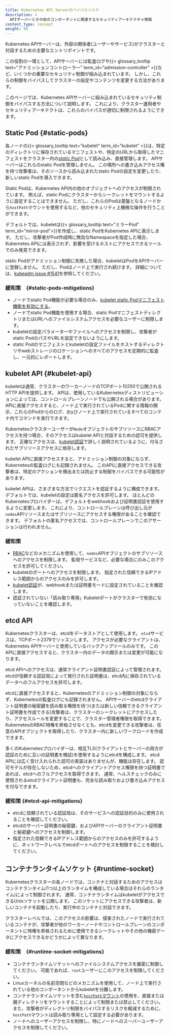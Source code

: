 ```yaml
---
title: Kubernetes API Serverのバイパスリスク
description: >
  APIサーバーとその他のコンポーネントに関連するセキュリティアーキテクチャ情報
content_type: concept
weight: 90
---
```


<!-- overview -->

Kubernetes APIサーバーは、外部の関係者(ユーザーやサービス)がクラスターと対話するための主要なエントリポイントです。

この役割の一環として、APIサーバーには監査ログや{{< glossary_tooltip text="アドミッションコントローラー" term_id="admission-controller" >}}など、いくつかの重要なセキュリティ制御が組み込まれています。
しかし、これらの制御をバイパスしてクラスターの設定やコンテンツを変更する方法があります。

このページでは、Kubernetes APIサーバーに組み込まれているセキュリティ制御をバイパスする方法について説明します。
これにより、クラスター運用者やセキュリティアーキテクトは、これらのバイパスが適切に制限されるようにできます。

<!-- body -->

## Static Pod {#static-pods}

各ノードの{{< glossary_tooltip text="kubelet" term_id="kubelet" >}}は、特定のディレクトリに保存されているマニフェストや、特定のURLから取得したマニフェストをクラスター内の[*static Pod*](/ja/docs/tasks/configure-pod-container/static-pod)として読み込み、直接管理します。
APIサーバーはこれらのstatic Podを管理しません。
この場所への書き込みアクセス権を持つ攻撃者は、そのソースから読み込まれたstatic Podの設定を変更したり、新しいstatic Podを導入できます。

Static Podは、Kubernetes API内の他のオブジェクトへのアクセスが制限されています。
例えば、static Podにクラスターからシークレットをマウントするように設定することはできません。
ただし、これらのPodは基盤となるノードから`hostPath`マウントを使用するなど、他のセキュリティ上機微な操作を行うことができます。

デフォルトでは、kubeletは{{< glossary_tooltip text="ミラーPod" term_id="mirror-pod">}}を作成し、static PodをKubernetes APIに表示します。
ただし、攻撃者がPod作成時に無効なNamespaceを指定した場合、Kubernetes APIには表示されず、影響を受けるホストにアクセスできるツールでのみ発見できます。

static Podがアドミッション制御に失敗した場合、kubeletはPodをAPIサーバーに登録しません。
ただし、Podはノード上で実行され続けます。
詳細については、[kubeadm issue #1541](https://github.com/kubernetes/kubeadm/issues/1541#issuecomment-487331701)を参照してください。

### 緩和策　{#static-pods-mitigations}

- ノードでstatic Pod機能が必要な場合のみ、[kubelet static Podマニフェスト機能を有効にする](/ja/docs/tasks/configure-pod-container/static-pod/#static-pod-creation)。
- ノードでstatic Pod機能を使用する場合、static PodマニフェストディレクトリまたはURLへのファイルシステムアクセスを必要なユーザーに制限します。
- kubeletの設定パラメーターやファイルへのアクセスを制限し、攻撃者がstatic PodのパスやURLを設定できないようにします。
- static Podのマニフェストとkubeletの設定ファイルをホストするディレクトリやwebストレージのロケーションへのすべてのアクセスを定期的に監査し、一元的にレポートします。

## kubelet API {#kubelet-api}

kubeletは通常、クラスターのワーカーノードのTCPポート10250で公開されるHTTP APIを提供します。
APIは、使用しているKubernetesディストリビューションによっては、コントロールプレーンノードでも公開される場合があります。
APIに直接アクセスすると、ノード上で実行されているPodに関する情報の開示、これらのPodからのログ、おyびノード上で実行されているすべてのコンテナ内でコマンドを実行できます。

Kubernetesクラスターユーザーが`Node`オブジェクトのサブリソースにRBACアクセスを持つ場合、そのアクセスはkubelet APIと対話するための認可を提供します。
正確なアクセスは、[kubelet認証](/docs/reference/access-authn-authz/kubelet-authn-authz/#kubelet-authorization)で詳しく説明されているように、付与されたサブリソースアクセスに依存します。

kubelet APIに直接アクセスすると、アドミッション制御の対象にならず、Kubernetesの監査ログにも記録されません。
このAPIに直接アクセスできる攻撃者は、特定のアクションを検出または防止する制御をバイパスできる可能性があります。

kubelet APIは、さまざまな方法でリクエストを認証するように構成できます。
デフォルトでは、kubeletの設定は匿名アクセスを許可します。
ほとんどのKubernetesプロバイダーは、デフォルトをwebhookおよび証明書認証を使用するように変更します。
これにより、コントロールプレーンは呼び出し元が`nodes`APIリソースまたはサブリソースにアクセスする権限があることを確認できます。
デフォルトの匿名アクセスでは、コントロールプレーンでこのアサーションは行われません。

### 緩和策

- [RBAC](/ja/docs/reference/access-authn-authz/rbac/)などのメカニズムを使用して、`nodes`APIオブジェクトのサブリソースへのアクセスを制限します。
  監視サービスなど、必要な場合にのみこのアクセスを許可してください。
- kubeletのポートへのアクセスを制限します。
  指定された信頼できるIPアドレス範囲からのアクセスのみを許可します。
- [kubelet認証](/docs/reference/access-authn-authz/kubelet-authn-authz/#kubelet-authentication)が、webhookまたは証明書モードに設定されていることを確認します。
- 認証されていない「読み取り専用」Kubeletポートがクラスターで有効になっていないことを確認します。

## etcd API

Kubernetesクラスターは、etcdをデータストアとして使用します。
`etcd`サービスは、TCPポート2379でリッスンします。
アクセスが必要なクライアントは、Kubernetes APIサーバーと使用しているバックアップツールのみです。
このAPIに直接アクセスすると、クラスター内のデータの開示または変更が可能になります。

etcd APIへのアクセスは、通常クライアント証明書認証によって管理されます。
etcdが信頼する認証局によって発行された証明書は、etcd内に保存されているデータへのフルアクセスを許可します。

etcdに直接アクセスすると、Kubernetesのアドミッション制御の対象にならず、Kubernetesの監査ログにも記録されません。
APIサーバーのetcdクライアント証明書の秘密鍵を読み取る権限を持つ(または新しい信頼できるクライアント証明書を作成できる)攻撃者は、クラスターのシークレットにアクセスしたり、アクセスルールを変更することで、クラスター管理者権限を取得できます。
KubernetesのRBAC特権を昇格させなくとも、etcdを変更できる攻撃者は、任意のAPIオブジェクトを取得したり、クラスター内に新しいワークロードを作成できます。

多くのKubernetesプロバイダーは、相互TLS(クライアントとサーバーの両方が認証のために互いの証明書を検証)を使用するようにetcdを構成します。
etcd APIには広く受け入れられた認可の実装はありませんが、機能は存在します。
認可モデルが存在しないため、etcdへのクライアントアクセス権限を持つ証明書であれば、etcdへのフルアクセスを取得できます。
通常、ヘルスチェックのみに使用されるetcdクライアント証明書も、完全な読み取りおよび書き込みアクセスを付与できます。

### 緩和策 {#etcd-api-mitigations}

- etcdに信頼されている認証局は、そのサービスへの認証目的のみに使用されることを確認してください。
- etcdのサーバー証明書の秘密鍵、およびAPIサーバーのクライアント証明書と秘密鍵へのアクセスを制御します。
- 指定された信頼できるIPアドレス範囲からのアクセスのみを許可するように、ネットワークレベルでetcdポートへのアクセスを制限することを検討してください。

## コンテナランタイムソケット {#runtime-socket}

Kubernetesクラスターの各ノードでは、コンテナと対話するためのアクセスはコンテナランタイム(1つ以上のランタイムを構成している場合はそれらのランタイム)によって制御されます。
通常、コンテナランタイムはkubeletがアクセスできるUnixソケットを公開します。
このソケットにアクセスできる攻撃者は、新しいコンテナを起動したり、実行中のコンテナと対話できます。

クラスターレベルでは、このアクセスの影響は、侵害されたノードで実行されているコンテナが、攻撃者が他のワーカーノードやコントロールプレーンのコンポーネントに特権を昇格されるために使用できるシークレットやその他の機密データにアクセスできるかどうかによって異なります。

### 緩和策　{#runtime-socket-mitigations}

- コンテナランタイムソケットへのファイルシステムアクセスを厳密に制御してください。
  可能であれば、`root`ユーザーにこのアクセスを制限してください。
- Linuxカーネルの名前空間などのメカニズムを使用して、ノード上で実行されている他のコンポーネントからkubeletを分離します。
- コンテナランタイムソケットを含む[`hostPath`マウント](/ja/docs/concepts/storage/volumes/#hostpath)の使用を、直接または親ディレクトリをマウントすることによって制限または禁止してください。
  また、攻撃者がディレクトリ制限をバイパスするリスクを軽減するために、`hostPath`マウントは読み取り専用として設定する必要があります。
- ノードへのユーザーアクセスを制限し、特にノードへのスーパーユーザーアクセスを制限してください。
